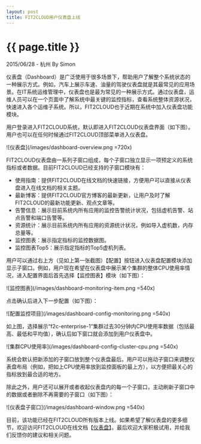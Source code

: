 ```yaml
---
layout: post
title: FIT2CLOUD用户仪表盘上线
---
```


{{ page.title }}
================

<p class="meta">2015/06/28 - 杭州 By Simon</p>

仪表盘（Dashboard）是广泛使用于很多场景下，帮助用户了解整个系统状态的一种展示方式。例如，汽车上展示车速、油量的驾驶仪表盘就是其最常见的应用场景。在IT系统运维管理中，仪表盘也是最为常见的一种展示方式。通过仪表盘，运维人员可以在一个页面中了解系统中最关键的监控指标，查看系统整体资源状况，快速进入各个运维子系统。所以，FIT2CLOUD也于近期在系统中加入仪表盘功能模块。

用户登录进入FIT2CLOUD系统，默认即进入FIT2CLOUD仪表盘界面（如下图）。用户也可以在任何时候通过FIT2CLOUD顶部菜单进入仪表盘。

![仪表盘](/images/dashboard-overview.png =720x)

FIT2CLOUD仪表盘由一系列子窗口组成，每个子窗口独立显示一项预定义的系统指标或者数据。目前FIT2CLOUD已经支持的子窗口模块有：

- 使用指南：提供FIT2CLOUD在线文档的快速链接，方便用户可以直接从仪表盘进入在线文档的相关主题。
- 最新博客：提供FIT2CLOUD官方博客的最新更新，让用户及时了解FIT2CLOUD的最新功能更新、观点文章等。
- 告警信息：展示目前系统内所有应用的监控告警统计状况，包括虚机告警、站点告警和端口告警等。
- 资源统计：展示目前系统内所有应用的资源统计状况，例如导入虚机数，内存总量等。
- 监控图表：展示指定指标的监控数据图。
- 监控图表Top5：展示指定指标的Top5虚机列表。

用户可以通过右上方（见如上第一张截图）【配置】按钮进入仪表盘配置模块添加显示子窗口。例如，用户现在希望在仪表盘中展示某个集群的整体CPU使用率情况，进入配置界面后首先选择【监控图表】模块（如下图）：

![监控图表](/images/dashboard-monitoring-item.png =540x)

点击确认后进入下一步配置（如下图）：

![配置监控项目](/images/dashboard-config-monitoring.png =540x)

如上图，选择展示“f2c-enterprise-1”集群过去30分钟内CPU使用率数据（包括最高、最低和平均值），确认后如下窗口就会添加到用户仪表盘中。

![集群CPU使用率](/images/dashboard-config-cluster-cpu.png =540x)

系统会默认把新添加的子窗口放到整个仪表盘最后。用户可以拖动子窗口来调整仪表盘布局（例如，把如上CPU使用率放到监控面板的最上方），以方便把最关心的指标放到最合适的地方。

除此之外，用户还可以展开或者收起仪表盘内的每一个子窗口，主动刷新子窗口中的数据或者删除不再需要的子窗口（如下图）：

![仪表盘子窗口](/images/dashboard-window.png =540x)

目前，该功能已经在FIT2CLOUD所有版本上线。如果希望了解仪表盘的更多细节，欢迎访问FIT2CLOUD在线文档【[仪表盘](http://docs.fit2cloud.com/v1.0/userguide/user-dashboard.html)】。最后欢迎大家积极试用，并给我们反馈你的建议和相关问题。